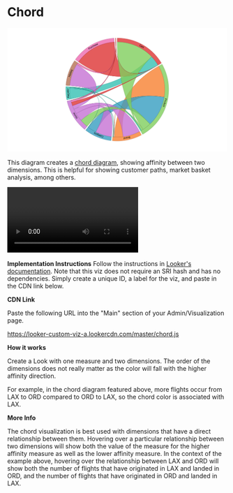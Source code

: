 #  Chord

![](chord.png)

This diagram creates a [chord diagram](https://en.wikipedia.org/wiki/Chord_diagram), showing affinity between two dimensions. This is helpful for showing customer paths, market basket analysis, among others.

![](chord.mov)

**Implementation Instructions**
Follow the instructions in [Looker's documentation](https://docs.looker.com/admin-options/platform/visualizations). Note that this viz does not require an SRI hash and has no dependencies. Simply create a unique ID, a label for the viz, and paste in the CDN link below.

**CDN Link** 

Paste the following URL into the "Main" section of your Admin/Visualization page. 

https://looker-custom-viz-a.lookercdn.com/master/chord.js


**How it works**

Create a Look with one measure and two dimensions. The order of the dimensions does not really matter as the color will fall with the higher affinity direction.

For example, in the chord diagram featured above, more flights occur from LAX to ORD compared to ORD to LAX, so the chord color is associated with LAX.

**More Info**

The chord visualization is best used with dimensions that have a direct relationship between them. Hovering over a particular relationship between two dimensions will show both the value of the measure for the higher affinity measure as well as the lower affinity measure. In the context of the example above, hovering over the relationship between LAX and ORD will show both the number of flights that have originated in LAX and landed in ORD, and the number of flights that have originated in ORD and landed in LAX.
